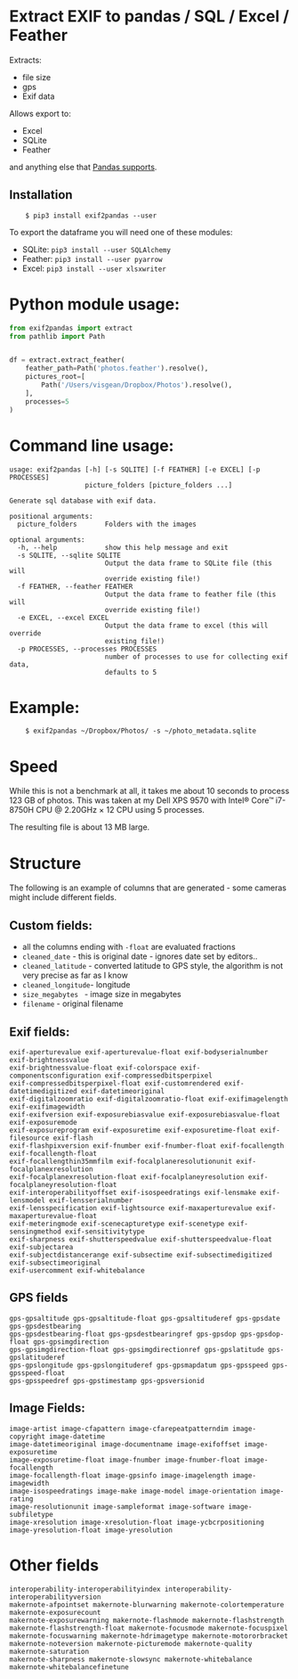 # Extract EXIF to pandas / SQL / Excel / Feather

Extracts:

- file size 
- gps
- Exif data 

Allows export to: 

- Excel
- SQLite
- Feather

and anything else that [Pandas supports](https://pandas.pydata.org/pandas-docs/stable/user_guide/io.html).


## Installation

```
    $ pip3 install exif2pandas --user
```

To export the dataframe you will need one of these modules:

 - SQLite: ``pip3 install --user SQLAlchemy`` 
 - Feather: ``pip3 install --user pyarrow`` 
 - Excel: ``pip3 install --user xlsxwriter``

# Python module usage:

```python
from exif2pandas import extract
from pathlib import Path


df = extract.extract_feather(
    feather_path=Path('photos.feather').resolve(),
    pictures_root=[
        Path('/Users/visgean/Dropbox/Photos').resolve(),
    ],
    processes=5
)


```



# Command line usage:

```
usage: exif2pandas [-h] [-s SQLITE] [-f FEATHER] [-e EXCEL] [-p PROCESSES]
                   picture_folders [picture_folders ...]

Generate sql database with exif data.

positional arguments:
  picture_folders       Folders with the images

optional arguments:
  -h, --help            show this help message and exit
  -s SQLITE, --sqlite SQLITE
                        Output the data frame to SQLite file (this will
                        override existing file!)
  -f FEATHER, --feather FEATHER
                        Output the data frame to feather file (this will
                        override existing file!)
  -e EXCEL, --excel EXCEL
                        Output the data frame to excel (this will override
                        existing file!)
  -p PROCESSES, --processes PROCESSES
                        number of processes to use for collecting exif data,
                        defaults to 5
```

# Example:

```
    $ exif2pandas ~/Dropbox/Photos/ -s ~/photo_metadata.sqlite
```


# Speed

While this is not a benchmark at all, it takes me about 10 seconds to process 123 GB of photos. 
This was taken at my Dell XPS 9570 with Intel® Core™ i7-8750H CPU @ 2.20GHz × 12 CPU using 5 processes.

The resulting file is about 13 MB large.

# Structure

The following is an example of columns that are generated - some cameras might include different fields.

## Custom fields:

- all the columns ending with ``-float`` are evaluated fractions 
- ``cleaned_date`` - this is original date - ignores date set by editors..
- ``cleaned_latitude`` - converted latitude to GPS style, the algorithm is not very precise as far as I know
- ``cleaned_longitude``- longitude
- ``size_megabytes `` - image size in megabytes
- ``filename`` - original filename

## Exif fields:
```
exif-aperturevalue exif-aperturevalue-float exif-bodyserialnumber exif-brightnessvalue 
exif-brightnessvalue-float exif-colorspace exif-componentsconfiguration exif-compressedbitsperpixel 
exif-compressedbitsperpixel-float exif-customrendered exif-datetimedigitized exif-datetimeoriginal 
exif-digitalzoomratio exif-digitalzoomratio-float exif-exifimagelength exif-exifimagewidth 
exif-exifversion exif-exposurebiasvalue exif-exposurebiasvalue-float exif-exposuremode 
exif-exposureprogram exif-exposuretime exif-exposuretime-float exif-filesource exif-flash 
exif-flashpixversion exif-fnumber exif-fnumber-float exif-focallength exif-focallength-float 
exif-focallengthin35mmfilm exif-focalplaneresolutionunit exif-focalplanexresolution 
exif-focalplanexresolution-float exif-focalplaneyresolution exif-focalplaneyresolution-float 
exif-interoperabilityoffset exif-isospeedratings exif-lensmake exif-lensmodel exif-lensserialnumber 
exif-lensspecification exif-lightsource exif-maxaperturevalue exif-maxaperturevalue-float 
exif-meteringmode exif-scenecapturetype exif-scenetype exif-sensingmethod exif-sensitivitytype 
exif-sharpness exif-shutterspeedvalue exif-shutterspeedvalue-float exif-subjectarea 
exif-subjectdistancerange exif-subsectime exif-subsectimedigitized exif-subsectimeoriginal 
exif-usercomment exif-whitebalance
```

## GPS fields

```
gps-gpsaltitude gps-gpsaltitude-float gps-gpsaltituderef gps-gpsdate gps-gpsdestbearing 
gps-gpsdestbearing-float gps-gpsdestbearingref gps-gpsdop gps-gpsdop-float gps-gpsimgdirection 
gps-gpsimgdirection-float gps-gpsimgdirectionref gps-gpslatitude gps-gpslatituderef 
gps-gpslongitude gps-gpslongituderef gps-gpsmapdatum gps-gpsspeed gps-gpsspeed-float 
gps-gpsspeedref gps-gpstimestamp gps-gpsversionid
```

## Image Fields:

```
image-artist image-cfapattern image-cfarepeatpatterndim image-copyright image-datetime 
image-datetimeoriginal image-documentname image-exifoffset image-exposuretime 
image-exposuretime-float image-fnumber image-fnumber-float image-focallength 
image-focallength-float image-gpsinfo image-imagelength image-imagewidth 
image-isospeedratings image-make image-model image-orientation image-rating 
image-resolutionunit image-sampleformat image-software image-subfiletype 
image-xresolution image-xresolution-float image-ycbcrpositioning 
image-yresolution-float image-yresolution
```

# Other fields

```
interoperability-interoperabilityindex interoperability-interoperabilityversion
makernote-afpointset makernote-blurwarning makernote-colortemperature makernote-exposurecount
makernote-exposurewarning makernote-flashmode makernote-flashstrength 
makernote-flashstrength-float makernote-focusmode makernote-focuspixel 
makernote-focuswarning makernote-hdrimagetype makernote-motororbracket 
makernote-noteversion makernote-picturemode makernote-quality makernote-saturation 
makernote-sharpness makernote-slowsync makernote-whitebalance makernote-whitebalancefinetune 
```